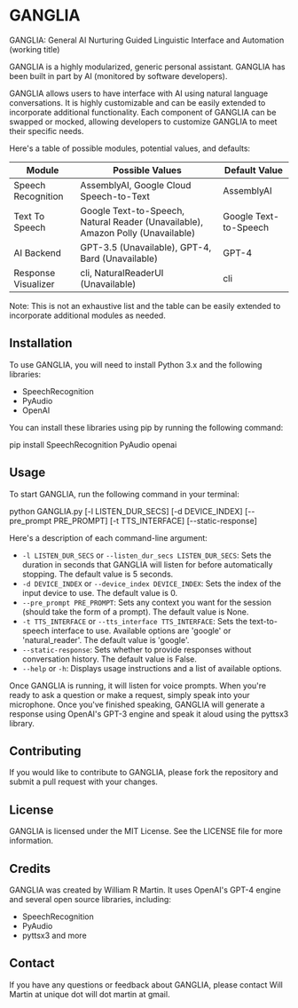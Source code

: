 # GANGLIA

GANGLIA:
    General 
    AI
    Nurturing
    Guided
    Linguistic
    Interface and
    Automation (working title)

GANGLIA is a highly modularized, generic personal assistant. GANGLIA has been built in part by AI (monitored by software developers).

GANGLIA allows users to have interface with AI using natural language conversations. It is highly customizable and can be easily extended to incorporate additional functionality. Each component of GANGLIA can be swapped or mocked, allowing developers to customize GANGLIA to meet their specific needs.

Here's a table of possible modules, potential values, and defaults:

Module              | Possible Values                              | Default Value
------------------- | ------------------------------------------- | -------------
Speech Recognition  | AssemblyAI, Google Cloud Speech-to-Text      | AssemblyAI
Text To Speech      | Google Text-to-Speech, Natural Reader (Unavailable), Amazon Polly (Unavailable) | Google Text-to-Speech
AI Backend          | GPT-3.5 (Unavailable), GPT-4, Bard (Unavailable)             | GPT-4
Response Visualizer | cli, NaturalReaderUI (Unavailable)           | cli


Note: This is not an exhaustive list and the table can be easily extended to incorporate additional modules as needed.

## Installation

To use GANGLIA, you will need to install Python 3.x and the following libraries:

- SpeechRecognition
- PyAudio
- OpenAI

You can install these libraries using pip by running the following command:

pip install SpeechRecognition PyAudio openai

## Usage

To start GANGLIA, run the following command in your terminal:

python GANGLIA.py [-l LISTEN_DUR_SECS] [-d DEVICE_INDEX] [--pre_prompt PRE_PROMPT] [-t TTS_INTERFACE] [--static-response]

Here's a description of each command-line argument:

- `-l LISTEN_DUR_SECS` or `--listen_dur_secs LISTEN_DUR_SECS`: Sets the duration in seconds that GANGLIA will listen for before automatically stopping. The default value is 5 seconds.
- `-d DEVICE_INDEX` or `--device_index DEVICE_INDEX`: Sets the index of the input device to use. The default value is 0.
- `--pre_prompt PRE_PROMPT`: Sets any context you want for the session (should take the form of a prompt). The default value is None.
- `-t TTS_INTERFACE` or `--tts_interface TTS_INTERFACE`: Sets the text-to-speech interface to use. Available options are 'google' or 'natural_reader'. The default value is 'google'.
- `--static-response`: Sets whether to provide responses without conversation history. The default value is False.
- `--help` or `-h`: Displays usage instructions and a list of available options.


Once GANGLIA is running, it will listen for voice prompts. When you're ready to ask a question or make a request, simply speak into your microphone. Once you've finished speaking, GANGLIA will generate a response using OpenAI's GPT-3 engine and speak it aloud using the pyttsx3 library.

## Contributing

If you would like to contribute to GANGLIA, please fork the repository and submit a pull request with your changes.

## License

GANGLIA is licensed under the MIT License. See the LICENSE file for more information.

## Credits

GANGLIA was created by William R Martin. It uses OpenAI's GPT-4 engine and several open source libraries, including:

- SpeechRecognition
- PyAudio
- pyttsx3
and more

## Contact

If you have any questions or feedback about GANGLIA, please contact Will Martin at unique dot will dot martin at gmail.
